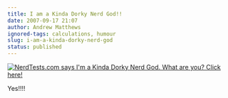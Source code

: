 ```yaml
---
title: I am a Kinda Dorky Nerd God!!
date: 2007-09-17 21:07
author: Andrew Matthews
ignored-tags: calculations, humour
slug: i-am-a-kinda-dorky-nerd-god
status: published
---
```


[
![NerdTests.com says I'm a Kinda Dorky Nerd God. What are you? Click here!](http://www.nerdtests.com/images/badge/nt2/e1953ac043a7f675.png)
](http://www.nerdtests.com/nt2ref.html)

Yes!!!!
